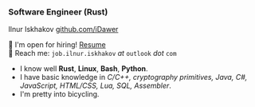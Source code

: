 
<!--
### Hi there 👋

**iDawer/iDawer** is a ✨ _special_ ✨ repository because its `README.md` (this file) appears on your GitHub profile.

Here are some ideas to get you started:

- 🔭 I’m currently working on ...
- 🌱 I’m currently learning ...
- 👯 I’m looking to collaborate on ...
- 🤔 I’m looking for help with ...
- 💬 Ask me about ...
- 📫 How to reach me: ...
- 😄 Pronouns: ...
- ⚡ Fun fact: ...
-->

### Software Engineer (Rust)
Ilnur Iskhakov
[github.com/iDawer](https://github.com/iDawer)

:monocle_face: I'm open for hiring!
[Resume](https://github.com/iDawer/iDawer/blob/master/resume_junior-rust-dev_ilnur-iskhakov.pdf)
<br/>
:speech_balloon: Reach me: `job.ilnur.iskhakov` _at_ `outlook` _dot_ `com`

 - I know well **Rust**, **Linux**, **Bash**, **Python**.
 - I have basic knowledge in _C/C++, cryptography primitives, Java, C#,
   JavaScript, HTML/CSS, Lua, SQL, Assembler_.
 - I'm pretty into bicycling.


